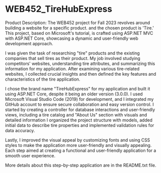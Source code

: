 # WEB452_TireHubExpress

Product Description:
The WEB452 project for Fall 2023 revolves around building a website for a specific product.
and the chosen product is 'Tire.' This project, based on Microsoft's tutorial, is crafted using 
ASP.NET MVC with ASP.NET Core, showcasing a dynamic and user-friendly web development approach.

I was given the task of researching "tire" products and the existing companies that sell tires as their product.
My job involved studying competitors' websites, understanding tire attributes, and summarizing 
this information for my application. After examining various tire-related websites, I collected 
crucial insights and then defined the key features and characteristics of the tire application.

I chose the brand name "TireHubExpress" for my application and built it using ASP.NET Core, despite 
it being an older version (3.0.0). I used Microsoft Visual Studio Code (2019) for development, and I 
integrated my GitHub account to ensure secure collaboration and easy version control. I started by 
creating a controller for database interactions and user-friendly views, including a tire catalog and 
"About Us" section with visuals and detailed information I organized the project structure with models, 
added initial data to describe tire properties and implemented validation rules for data accuracy. 

Lastly, I improved the visual appeal by customizing fonts and using CSS styles to make the application
more user-friendly and visually appealing. Each step aimed at creating a functional and user-friendly 
application for a smooth user experience.

More details about this step-by-step application are in the README.txt file. 


